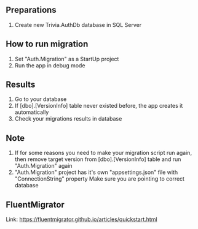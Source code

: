 ﻿## Preparations
1. Create new Trivia.AuthDb database in SQL Server

## How to run migration
1. Set "Auth.Migration" as a StartUp project
2. Run the app in debug mode

## Results
1. Go to your database
2. If [dbo].[VersionInfo] table never existed before, the app creates it automatically
3. Check your migrations results in database

## Note
1. If for some reasons you need to make your migration script run again, then
remove target version from [dbo].[VersionInfo] table and run "Auth.Migration" again
2. "Auth.Migration" project has it's own "appsettings.json" file with "ConnectionString" property
Make sure you are pointing to correct database

## FluentMigrator
Link: https://fluentmigrator.github.io/articles/quickstart.html
